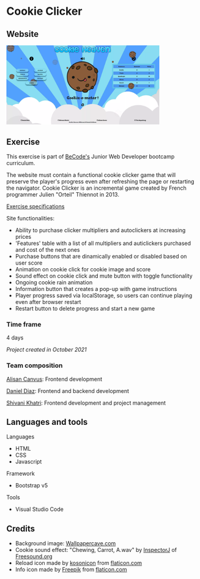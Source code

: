 # Cookie Clicker

## Website

<a href="https://alisancavus.github.io/CookieClicker/" target="_blank" rel="noopener"><img src="https://github.com/AlisanCavus/CookieClicker/blob/main/images/screenshot.png?raw=true" alt="Placeholder" width="400"/></a>

## Exercise

This exercise is part of [BeCode's](https://becode.org/) Junior Web Developer bootcamp curriculum.

The website must contain a functional cookie clicker game that will preserve the player's progress even after refreshing the page or restarting the navigator. Cookie Clicker is an incremental game created by French programmer Julien "Orteil" Thiennot in 2013.

[Exercise specifications](https://github.com/becodeorg/BXL-Swartz-5.34/blob/main/1.The-Field/12.Javascript/cookieClicker.md)

Site functionalities:

- Ability to purchase clicker multipliers and autoclickers at increasing prices
- 'Features' table with a list of all multipliers and auticlickers purchased and cost of the next ones
- Purchase buttons that are dinamically enabled or disabled based on user score
- Animation on cookie click for cookie image and score
- Sound effect on cookie click and mute button with toggle functionality
- Ongoing cookie rain animation
- Information button that creates a pop-up with game instructions
- Player progress saved via localStorage, so users can continue playing even after browser restart
- Restart button to delete progress and start a new game

### Time frame

4 days 

*Project created in October 2021*

### Team composition

[Alisan Canvus](https://github.com/AlisanCavus): Frontend development

[Daniel Diaz](https://github.com/Dan-DH): Frontend and backend development

[Shivani Khatri](https://github.com/ShivaniKhatri96): Frontend development and project management

## Languages and tools

Languages
- HTML
- CSS
- Javascript

Framework
- Bootstrap v5

Tools
- Visual Studio Code

## Credits

- Background image: [Wallpapercave.com](https://wallpapercave.com/wp/wp2589208.png)
- Cookie sound effect: "Chewing, Carrot, A.wav" by [InspectorJ](https://www.jshaw.co.uk) of [Freesound.org](https://Freesound.org)
- Reload icon made by [kosonicon](https://www.flaticon.com/authors/kosonicon) from [flaticon.com](https://flaticon.com)
- Info icon made by [Freepik](https://www.flaticon.com/authors/Freepik) from [flaticon.com](https://flaticon.com)
